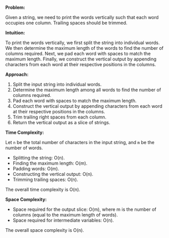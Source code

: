 **Problem:**

Given a string, we need to print the words vertically such that each word occupies one column. Trailing spaces should be trimmed.

**Intuition:**

To print the words vertically, we first split the string into individual words. We then determine the maximum length of the words to find the number of columns required. Next, we pad each word with spaces to match the maximum length. Finally, we construct the vertical output by appending characters from each word at their respective positions in the columns.

**Approach:**

1. Split the input string into individual words.
2. Determine the maximum length among all words to find the number of columns required.
3. Pad each word with spaces to match the maximum length.
4. Construct the vertical output by appending characters from each word at their respective positions in the columns.
5. Trim trailing right spaces from each column.
6. Return the vertical output as a slice of strings.

**Time Complexity:**

Let `n` be the total number of characters in the input string, and `m` be the number of words.

- Splitting the string: O(n).
- Finding the maximum length: O(m).
- Padding words: O(m).
- Constructing the vertical output: O(n).
- Trimming trailing spaces: O(n).

The overall time complexity is O(n).

**Space Complexity:**

- Space required for the output slice: O(m), where m is the number of columns (equal to the maximum length of words).
- Space required for intermediate variables: O(n).

The overall space complexity is O(n).